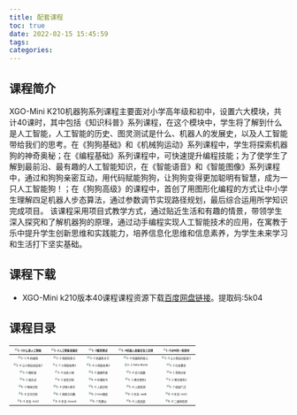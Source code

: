 ```yaml
---
title: 配套课程
toc: true
date: 2022-02-15 15:45:59
tags:
categories: 
---
```

## 课程简介

XGO-Mini K210机器狗系列课程主要面对小学高年级和初中，设置六大模块，共计40课时，其中包括《知识科普》系列课程，在这个模块中，学生将了解到什么是人工智能，人工智能的历史、图灵测试是什么、机器人的发展史，以及人工智能带给我们的思考。在《狗狗基础》和《机械狗运动》系列课程中，学生将探索机器狗的神奇奥秘；在《编程基础》系列课程中，可快速提升编程技能；为了使学生了解到最前沿、最有趣的人工智能知识，在《智能语音》和《智能图像》系列课程中，通过和狗狗亲密互动，用代码赋能狗狗，让狗狗变得更加聪明有智慧，成为一只人工智能狗！；在《狗狗高级》的课程中，首创了用图形化编程的方式让中小学生理解四足机器人步态算法，通过参数调节实现路径规划，最后综合运用所学知识完成项目。
该课程采用项目式教学方式，通过贴近生活和有趣的情景，带领学生深入探究和了解机器狗的原理，通过动手编程实现人工智能技术的应用，在寓教于乐中提升学生创新思维和实践能力，培养信息化思维和信息素养，为学生未来学习和生活打下坚实基础。

## 课程下载

- XGO-Mini k210版本40课程课程资源下载[百度网盘链接](https://pan.baidu.com/s/1JSlI4ymEP7Cy6dQLNfmDeQ "XGO-Mini课程下载")。提取码:5k04

## 课程目录

| [<img src="./11.png" alt="1-1什么是人工智能"  style="zoom:30%;" />](https://docs.qq.com/pdf/DT2hoR0xseVRTc29P)   | [<img src="./12.png" alt="1-2人工智能发展史" style="zoom:30%;" />](https://docs.qq.com/pdf/DT1FjbFVEWGlPcVZp)| <img src="./13.png" alt="1-3图灵测试" style="zoom:30%;" />     |    <img src="./14.png" alt="1-4机器人发展史及三定律" style="zoom:30%;" />  | <img src="./11.png" alt="1-5对AI的一些思考" style="zoom:30%;" />  |
|   :----:    |    :----:     |      :---:      |        :---:        |     :---:        |     
| <img src="./21.png" alt="2-1 Hi 机械狗" style="zoom:30%;" />   | <img src="./22.png" alt="2-2 狗狗知多少" style="zoom:30%;" />  | <img src="./23.png" alt="2-3 机器狗关节" style="zoom:30%;" />  |    <img src="./24.png" alt="2-4 机器狗的核心" style="zoom:30%;" />  |<img src="./25.png" alt="2-5 让小狗运动起来1" style="zoom:30%;" /> |
| <img src="./26.png" alt="2-6 让小狗运动起来2" style="zoom:30%;" />  | <img src="./27.png" alt="2-7 小狗街拍秀1" style="zoom:30%;" />    | <img src="./28.png" alt="2-8 小狗街拍秀2" style="zoom:30%;" />   | <img src="./31.png" alt="3-1 Hello World" style="zoom:30%;" />   | <img src="./32.png" alt="3-2 化妆舞会" style="zoom:30%;" />   |
| <img src="./33.png" alt="3-3 换脸谱" style="zoom:30%;" />   |    <img src="./34.png" alt="3-4 动态小球" style="zoom:30%;" />   |<img src="./35.png" alt="3-5 数据列表" style="zoom:30%;" />   | <img src="./36.png" alt="3-6 定义函数" style="zoom:30%;" />    | <img src="./41.png" alt="4-1 音频分析" style="zoom:30%;" />   |  
| <img src="./42.png" alt="4-2 阅兵式" style="zoom:30%;" />    |    <img src="./43.png" alt="4-3 语音识别" style="zoom:30%;" />  |<img src="./44.png" alt="4-4 听懂命令" style="zoom:30%;" />  |<img src="./51.png" alt="5-1 察言观色1" style="zoom:30%;" />  | <img src="./52.png" alt="5-2 察言观色2" style="zoom:30%;" />  |
| <img src="./53.png" alt="5-3 物体识别" style="zoom:30%;" />    | <img src="./54.png" alt="5-4 识物小帮手" style="zoom:30%;" />    |    <img src="./55.png" alt="5-5 人脸识别" style="zoom:30%;" />   |<img src="./56.png" alt="5-6 人脸检测" style="zoom:30%;" />  | <img src="./57.png" alt="5-7 校园门卫" style="zoom:30%;" />   |
| <img src="./58.png" alt="5-8 文字识别" style="zoom:30%;" />   | <img src="./61.png" alt="6-1 狗狗方向舞" style="zoom:30%;" />    |    <img src="./62.png" alt="6-2 mini跳跃" style="zoom:30%;" />   |<img src="./63.png" alt="6-3 步态-walk" style="zoom:30%;" />    |<img src="./64.png" alt="6-4 步态-trot1" style="zoom:30%;" />  
| <img src="./65.png" alt="6-5 步态-trot2" style="zoom:30%;" />   | <img src="./66.png" alt="6-6 步态-bound" style="zoom:30%;" />    | <img src="./67.png" alt="6-7 陀螺仪" style="zoom:30%;" />    |    <img src="./68.png" alt="6-8 人脸追踪" style="zoom:30%;" />   |<img src="./69.png" alt="6-9 二维码检测" style="zoom:30%;" />   |
